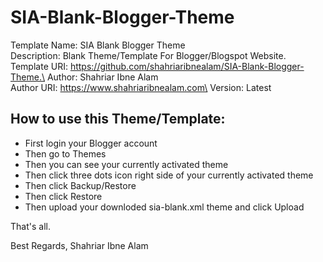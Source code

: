 # SIA-Blank-Blogger-Theme

Template Name: SIA Blank Blogger Theme\
Description: Blank Theme/Template For Blogger/Blogspot Website.\
Template URI: https://github.com/shahriaribnealam/SIA-Blank-Blogger-Theme.\
Author: Shahriar Ibne Alam\
Author URI: https://www.shahriaribnealam.com\
Version: Latest

## How to use this Theme/Template:
* First login your Blogger account
* Then go to Themes
* Then you can see your currently activated theme
* Then click three dots icon right side of your currently activated theme
* Then click Backup/Restore
* Then click Restore
* Then upload your downloded sia-blank.xml theme and click Upload

That's all.

Best Regards,
Shahriar Ibne Alam
